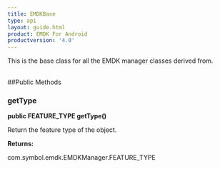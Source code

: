 ```yaml
---
title: EMDKBase
type: api
layout: guide.html
product: EMDK For Android
productversion: '4.0'
---
```



This is the base class for all the EMDK manager classes derived from.<br><br>

##Public Methods

### getType

**public FEATURE_TYPE getType()**

Return the feature type of the object.

**Returns:**

com.symbol.emdk.EMDKManager.FEATURE_TYPE









